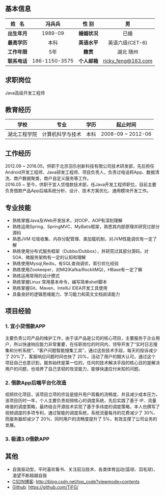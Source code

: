 ## 基本信息
|姓   名 | 冯兵兵 | 性  别 | 男 |
| :----: | :----: | :----: | :----: |
| **出生年月** | 1989-09 | **婚姻状况** | 已婚 |
| **最高学历** | 本科 | **英语水平** | 英语六级(CET-6) |
| **工作年限** | 5年 | **籍贯** | 湖北 随州 |
| **联系电话** | 186-1150-3575 | **个人邮箱** | ricky_feng@163.com |

## 求职岗位
Java高级开发工程师

## 教育经历
|学校 | 专业 | 学历 | 起止时间 |
| :----: | :----: | :----: | :----: |
| 湖北工程学院 | 计算机科学与技术 | 本科 | 2008-09 ~ 2012-06 |

## 工作经历
2012.09 ~ 2016.05，供职于北京羽乐创新科技有限公司技术研发部，先后担任Android开发工程师、Java研发工程师、项目负责人，负责过电话邦App、数据清洗、商户数据聚类，商户自定义服务等工作。
<br>
2016.05 ~ 至今，供职于宜人贷借款技术部，任Java开发工程师职位，目前主要负责借款产品App后端系统分析、设计、技术方案优化、通用模块开发工作。

## 专业技能
* 熟练掌握Java及Web开发技术，对OOP、AOP有深刻理解
* 熟练运用Spring、SpringMVC、MyBatis框架，熟悉其内部原理并研究过部分源码
* 熟悉JVM 垃圾收集、内存分配管理、类加载机制，对JVM性能调优有一定了解
* 熟练使用分布式服务框架（Dubbo/Dubbox），并研究过其部分源码，对SOA、微服务架构有一定的认知和理解
* 熟练使用Mysql,Redis，有SQL查询调优，索引优化经验
* 熟练使用Zookeeper，对MQ(Kafka/RockitMQ)，HBase有一定了解
* 熟练运用常用的设计模式
* 熟练掌握Linux 常用基本命令，编写简单shell脚本
* 熟练掌握Git、Maven、IntelliJ IDEA开发工具使用
* 具备良好的逻辑思维能力、学习能力和英文文档阅读能力

## 项目经验
### 1. 宜小贷借款APP
主要负责公司产品的维护工作，由于该产品是公司的核心项目，主要服务于企业用户，所以快速响应能力非常重要，在任职岗位的时间内，领导开发了“实时日志搜集和分析系统”、"客户问题智能搜集工具"，通过这些技术手段，每天的投诉减少了 20%了，客服响应问题时间也快了 20%，活动了用户的期大认可。通过这个项目自己也意识到，服务始终是第一位的，任何的技术解决手段的核心目的是解决用户的问题，也培养了自己坚韧的攻坚能力，能够快速应付未知的问题。

### 2. 借款App后端平台化改造
视频优化项目，该项目立项的宗旨是提升用户观看的流畅度，并且减少成本压力，该项目历时一年，个人主要负责视频核心的调度系统，先后实践了基于 IP、流量峰值的调度策略，最终结合开源技术实现了基于多纬度的调度策略，本人也撰写了视频调度的多项专利，通过智能的调度系统，系统流量每月的花费减少了 30%、而服务器却减少了 20%、同时用户的流畅度提升了 5%，有效支撑了公司业务的发展。

### 3. 极速3.0借款APP



## 其他
* 自我驱动型，平时喜欢看书、关注前沿技术、各类体育运动(篮球、羽毛球)，渴望不断超越自我
* [CSDN博客](http://blog.csdn.net/top_code?viewmode=contents): http://blog.csdn.net/top_code?viewmode=contents<br>
* [Github](https://github.com/TiFG/): https://github.com/TiFG/

